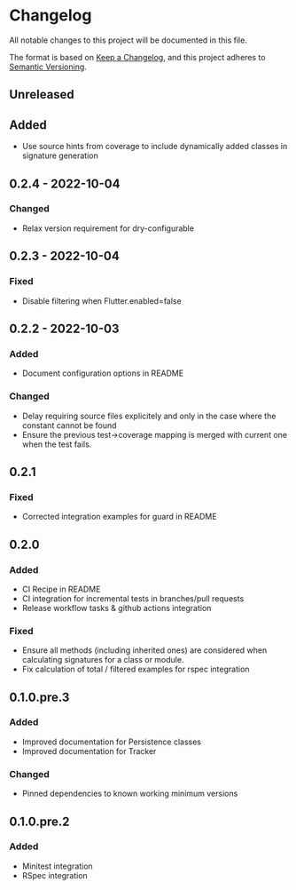 # Changelog
All notable changes to this project will be documented in this file.

The format is based on [Keep a Changelog](https://keepachangelog.com/en/1.0.0/),
and this project adheres to [Semantic Versioning](https://semver.org/spec/v2.0.0.html).

## Unreleased
## Added
- Use source hints from coverage to include dynamically added classes in signature generation

## 0.2.4 - 2022-10-04
### Changed
- Relax version requirement for dry-configurable

## 0.2.3 - 2022-10-04
### Fixed
- Disable filtering when Flutter.enabled=false

## 0.2.2 - 2022-10-03
### Added
- Document configuration options in README

### Changed
- Delay requiring source files explicitely and only in the case where the constant cannot be found
- Ensure the previous test->coverage mapping is merged with current one when the test fails.

## 0.2.1
### Fixed
- Corrected integration examples for guard in README

## 0.2.0
### Added
- CI Recipe in README
- CI integration for incremental tests in branches/pull requests
- Release workflow tasks & github actions integration

### Fixed
- Ensure all methods (including inherited ones) are considered when calculating signatures for a class or module.
- Fix calculation of total / filtered examples for rspec integration

## 0.1.0.pre.3
### Added
- Improved documentation for Persistence classes
- Improved documentation for Tracker

### Changed
- Pinned dependencies to known working minimum versions

## 0.1.0.pre.2
### Added
- Minitest integration
- RSpec integration

